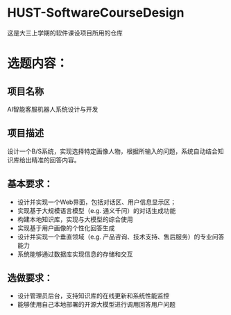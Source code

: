 # HUST-SoftwareCourseDesign
这是大三上学期的软件课设项目所用的仓库
# 选题内容：
## 项目名称
AI智能客服机器人系统设计与开发
## 项目描述
设计一个B/S系统，实现选择特定画像人物，根据所输入的问题，系统自动结合知识库给出精准的回答内容。
## 基本要求：
* 设计并实现一个Web界面，包括对话区、用户信息显示区；
* 实现基于大规模语言模型（e.g. 通义千问）的对话生成功能
* 构建本地知识库，实现与大模型的综合使用
* 实现基于用户画像的个性化回答生成
* 设计并实现一个垂直领域（e.g. 产品咨询、技术支持、售后服务）的专业问答能力
* 系统能够通过数据库实现信息的存储和交互
## 选做要求：
* 设计管理员后台，支持知识库的在线更新和系统性能监控
* 能够使用自己本地部署的开源大模型进行调用回答用户问题



